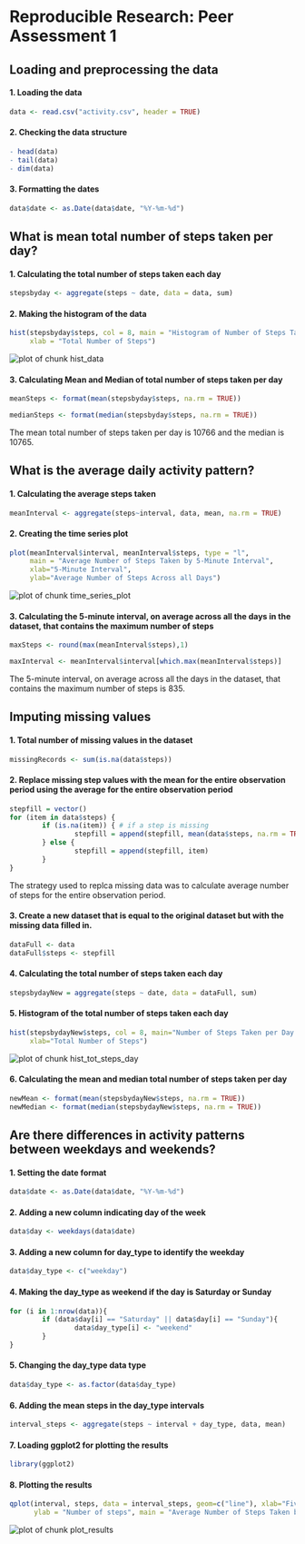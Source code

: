# Reproducible Research: Peer Assessment 1


## Loading and preprocessing the data

#### 1. Loading the data

```r
data <- read.csv("activity.csv", header = TRUE)
```

#### 2. Checking the data structure

```r
- head(data)
- tail(data)
- dim(data)
```

#### 3. Formatting the dates

```r
data$date <- as.Date(data$date, "%Y-%m-%d")
```

## What is mean total number of steps taken per day?

#### 1. Calculating the total number of steps taken each day

```r
stepsbyday <- aggregate(steps ~ date, data = data, sum)
```

#### 2. Making the histogram of the data

```r
hist(stepsbyday$steps, col = 8, main = "Histogram of Number of Steps Taken per Day", 
     xlab = "Total Number of Steps")
```

![plot of chunk hist_data](./PA1_template_files/figure-html/hist_data.png) 

#### 3. Calculating Mean and Median of total number of steps taken per day

```r
meanSteps <- format(mean(stepsbyday$steps, na.rm = TRUE))

medianSteps <- format(median(stepsbyday$steps, na.rm = TRUE))
```
The mean total number of steps taken per day is 10766 and the median is 10765.

## What is the average daily activity pattern?

#### 1. Calculating the average steps taken

```r
meanInterval <- aggregate(steps~interval, data, mean, na.rm = TRUE)
```

#### 2. Creating the time series plot

```r
plot(meanInterval$interval, meanInterval$steps, type = "l", 
     main = "Average Number of Steps Taken by 5-Minute Interval", 
     xlab="5-Minute Interval",
     ylab="Average Number of Steps Across all Days")
```

![plot of chunk time_series_plot](./PA1_template_files/figure-html/time_series_plot.png) 

#### 3. Calculating the 5-minute interval, on average across all the days in the dataset, that contains the maximum number of steps

```r
maxSteps <- round(max(meanInterval$steps),1)

maxInterval <- meanInterval$interval[which.max(meanInterval$steps)]
```
The 5-minute interval, on average across all the days in the dataset, that contains the maximum number of steps is 835.

## Imputing missing values

#### 1. Total number of missing values in the dataset

```r
missingRecords <- sum(is.na(data$steps))
```

#### 2. Replace missing step values with the mean for the entire observation period using the average for the entire observation period

```r
stepfill = vector()
for (item in data$steps) {
        if (is.na(item)) { # if a step is missing
                stepfill = append(stepfill, mean(data$steps, na.rm = TRUE)) # return the mean 
        } else {
                stepfill = append(stepfill, item)
        }        
}
```
The strategy used to replca missing data was to calculate average number of steps for the entire observation period.


#### 3. Create a new dataset that is equal to the original dataset but with the missing data filled in.

```r
dataFull <- data
dataFull$steps <- stepfill
```

#### 4. Calculating the total number of steps taken each day

```r
stepsbydayNew = aggregate(steps ~ date, data = dataFull, sum)
```

#### 5. Histogram of the total number of steps taken each day

```r
hist(stepsbydayNew$steps, col = 8, main="Number of Steps Taken per Day (Adjusted)",
     xlab="Total Number of Steps")
```

![plot of chunk hist_tot_steps_day](./PA1_template_files/figure-html/hist_tot_steps_day.png) 

#### 6. Calculating the mean and median total number of steps taken per day

```r
newMean <- format(mean(stepsbydayNew$steps, na.rm = TRUE)) 
newMedian <- format(median(stepsbydayNew$steps, na.rm = TRUE))
```

## Are there differences in activity patterns between weekdays and weekends?

#### 1. Setting the date format

```r
data$date <- as.Date(data$date, "%Y-%m-%d")
```

#### 2. Adding a new column indicating day of the week 

```r
data$day <- weekdays(data$date)
```

#### 3. Adding a new column for day_type to identify the weekday

```r
data$day_type <- c("weekday")
```

#### 4. Making the day_type as weekend if the day is Saturday or Sunday

```r
for (i in 1:nrow(data)){
        if (data$day[i] == "Saturday" || data$day[i] == "Sunday"){
                data$day_type[i] <- "weekend"
        }
}
```

#### 5. Changing the day_type data type

```r
data$day_type <- as.factor(data$day_type)
```

#### 6. Adding the mean steps in the day_type intervals 

```r
interval_steps <- aggregate(steps ~ interval + day_type, data, mean)
```

#### 7. Loading ggplot2 for plotting the results

```r
library(ggplot2)
```

#### 8. Plotting the results

```r
qplot(interval, steps, data = interval_steps, geom=c("line"), xlab="Five Minute Interval", 
      ylab = "Number of steps", main = "Average Number of Steps Taken by Day Type") + facet_wrap(~ day_type, ncol=1)
```

![plot of chunk plot_results](./PA1_template_files/figure-html/plot_results.png) 
